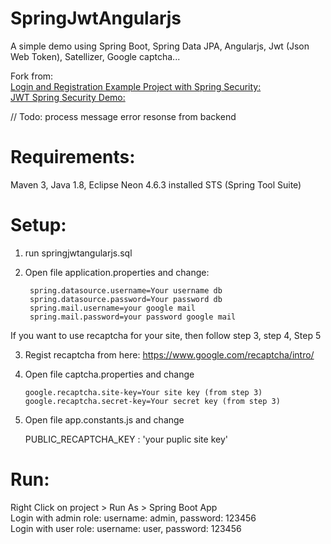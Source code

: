 # SpringJwtAngularjs
  A simple demo using Spring Boot, Spring Data JPA, Angularjs, Jwt (Json Web Token), Satellizer, Google captcha... <br>
  
  Fork from: <br>
    [Login and Registration Example Project with Spring Security:](https://github.com/Baeldung/spring-security-registration)<br>
    [JWT Spring Security Demo:](https://github.com/szerhusenBC/jwt-spring-security-demo)<br>

  // Todo: process message error resonse from backend

# Requirements: 
Maven 3, Java 1.8, Eclipse Neon 4.6.3 installed STS (Spring Tool Suite)

# Setup: 
1. run springjwtangularjs.sql<br>

2. Open file application.properties and change:<br>

        spring.datasource.username=Your username db
        spring.datasource.password=Your password db
        spring.mail.username=your google mail
        spring.mail.password=your password google mail

If you want to use recaptcha for your site, then follow step 3, step 4, Step 5<br>

3. Regist recaptcha from here: https://www.google.com/recaptcha/intro/<br>

4. Open file captcha.properties and change <br>

       google.recaptcha.site-key=Your site key (from step 3)
       google.recaptcha.secret-key=Your secret key (from step 3)
       
5. Open file app.constants.js and change<br>

      PUBLIC_RECAPTCHA_KEY : 'your puplic site key'<br>
      
# Run: 
  Right Click on project > Run As > Spring Boot App<br>
  Login with admin role: username: admin, password: 123456<br>
  Login with user role: username: user, password: 123456<br>
